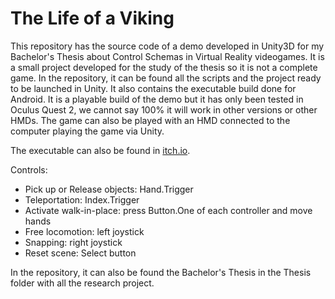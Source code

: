 # The Life of a Viking
This repository has the source code of a demo developed in Unity3D for my Bachelor's Thesis about Control Schemas in Virtual Reality videogames. It is a small project developed for the study of the thesis so it is not a complete game. In the repository, it can be found all the scripts and the project ready to be launched in Unity. It also contains the executable build done for Android. It is a playable build of the demo but it has only been tested in Oculus Quest 2, we cannot say 100% it will work in other versions or other HMDs. The game can also be played with an HMD connected to the computer playing the game via Unity.

The executable can also be found in [itch.io](https://mraceituno.itch.io/the-life-of-a-viking).

Controls:

* Pick up or Release objects: Hand.Trigger
* Teleportation: Index.Trigger
* Activate walk-in-place: press Button.One of each controller and move hands
* Free locomotion: left joystick
* Snapping: right joystick
* Reset scene: Select button

In the repository, it can also be found the Bachelor's Thesis in the Thesis folder with all the research project. 
